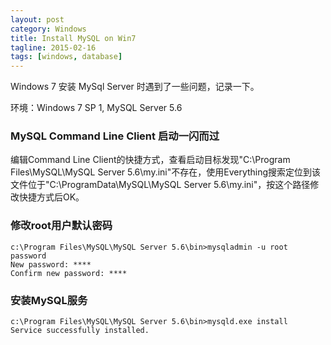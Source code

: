 ```yaml
---
layout: post
category: Windows
title: Install MySQL on Win7
tagline: 2015-02-16
tags: [windows, database]
---
```


Windows 7 安装 MySql Server 时遇到了一些问题，记录一下。

<!--more-->

环境：Windows 7 SP 1, MySQL Server 5.6

### MySQL Command Line Client 启动一闪而过

编辑Command Line Client的快捷方式，查看启动目标发现"C:\Program Files\MySQL\MySQL Server 5.6\my.ini"不存在，使用Everything搜索定位到该文件位于"C:\ProgramData\MySQL\MySQL Server 5.6\my.ini"，按这个路径修改快捷方式后OK。

### 修改root用户默认密码

    c:\Program Files\MySQL\MySQL Server 5.6\bin>mysqladmin -u root password
    New password: ****
    Confirm new password: ****

### 安装MySQL服务

    c:\Program Files\MySQL\MySQL Server 5.6\bin>mysqld.exe install
    Service successfully installed.